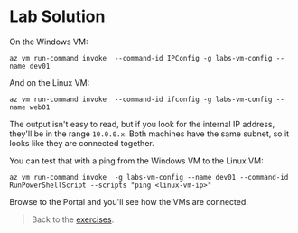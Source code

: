 # Lab Solution

On the Windows VM:

```
az vm run-command invoke  --command-id IPConfig -g labs-vm-config --name dev01
```

And on the Linux VM:

```
az vm run-command invoke  --command-id ifconfig -g labs-vm-config --name web01
```

The output isn't easy to read, but if you look for the internal IP address, they'll be in the range `10.0.0.x`. Both machines have the same subnet, so it looks like they are connected together. 

You can test that with a ping from the Windows VM to the Linux VM:

```
az vm run-command invoke  -g labs-vm-config --name dev01 --command-id RunPowerShellScript --scripts "ping <linux-vm-ip>"
```

Browse to the Portal and you'll see how the VMs are connected.


> Back to the [exercises](README.md).